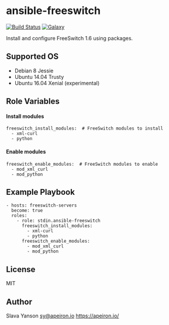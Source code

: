 ansible-freeswitch
=========

[![Build Status](https://travis-ci.org/stdin/ansible-freeswitch.svg)](https://travis-ci.org/mwolff44/freeswitch-mw)
[![Galaxy](http://img.shields.io/badge/galaxy-stdin.ansible-blue.svg?style=flat-square)](https://galaxy.ansible.com/stdin/freeswitch/)


Install and configure FreeSwitch 1.6 using packages.

Supported OS
--------------

- Debian 8 Jessie
- Ubuntu 14.04 Trusty
- Ubuntu 16.04 Xenial (experimental)


Role Variables
--------------

#### Install modules

	freeswitch_install_modules:  # FreeSwitch modules to install
	  - xml-curl
	  - python

#### Enable modules

	freeswitch_enable_modules:  # FreeSwitch modules to enable
	  - mod_xml_curl
	  - mod_python


Example Playbook
----------------

    - hosts: freeswitch-servers
      become: true
      roles:
        - role: stdin.ansible-freeswitch
          freeswitch_install_modules:
            - xml-curl
            - python
          freeswitch_enable_modules:
            - mod_xml_curl
            - mod_python

License
-------

MIT

Author
------------------

Slava Yanson <sy@apeiron.io>
https://apeiron.io/
